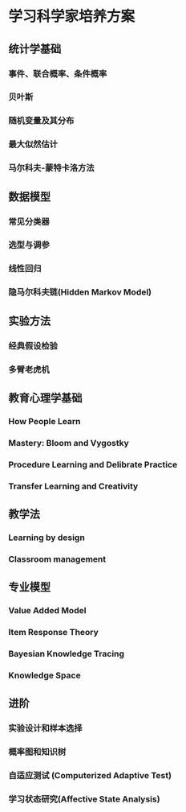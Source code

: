 # 学习科学家培养方案

## 统计学基础
### 事件、联合概率、条件概率
### 贝叶斯
### 随机变量及其分布
### 最大似然估计
### 马尔科夫-蒙特卡洛方法

## 数据模型
### 常见分类器
### 选型与调参
### 线性回归
### 隐马尔科夫链(Hidden Markov Model)

## 实验方法
### 经典假设检验
### 多臂老虎机

## 教育心理学基础
### How People Learn
### Mastery: Bloom and Vygostky
### Procedure Learning and Delibrate Practice
### Transfer Learning and Creativity

## 教学法
### Learning by design
### Classroom management

## 专业模型
### Value Added Model
### Item Response Theory
### Bayesian Knowledge Tracing
### Knowledge Space

## 进阶
### 实验设计和样本选择
### 概率图和知识树
### 自适应测试 (Computerized Adaptive Test)
### 学习状态研究(Affective State Analysis)